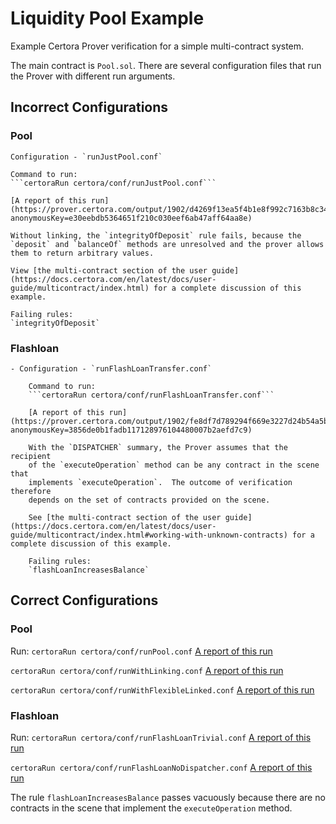 # Liquidity Pool Example

Example Certora Prover verification for a simple multi-contract system.

The main contract is `Pool.sol`. There are several configuration files that run the Prover with different run arguments.

## Incorrect Configurations
### Pool    
    Configuration - `runJustPool.conf`

    Command to run:
    ```certoraRun certora/conf/runJustPool.conf```

    [A report of this run](https://prover.certora.com/output/1902/d4269f13ea5f4b1e8f992c7163b8c347?anonymousKey=e30eebdb5364651f210c030eef6ab47aff64aa8e)

    Without linking, the `integrityOfDeposit` rule fails, because the `deposit` and `balanceOf` methods are unresolved and the prover allows them to return arbitrary values.

    View [the multi-contract section of the user guide](https://docs.certora.com/en/latest/docs/user-guide/multicontract/index.html) for a complete discussion of this example.

    Failing rules:
    `integrityOfDeposit`

### Flashloan
    - Configuration - `runFlashLoanTransfer.conf`

        Command to run:
        ```certoraRun certora/conf/runFlashLoanTransfer.conf```

        [A report of this run](https://prover.certora.com/output/1902/fe8df7d789294f669e3227d24b54a5b1?anonymousKey=3856de0b1fadb117128976104480007b2aefd7c9)

        With the `DISPATCHER` summary, the Prover assumes that the recipient
        of the `executeOperation` method can be any contract in the scene that
        implements `executeOperation`.  The outcome of verification therefore
        depends on the set of contracts provided on the scene.
        
        See [the multi-contract section of the user guide](https://docs.certora.com/en/latest/docs/user-guide/multicontract/index.html#working-with-unknown-contracts) for a complete discussion of this example.
            
        Failing rules:
        `flashLoanIncreasesBalance`
    

## Correct Configurations

### Pool
Run:
```certoraRun certora/conf/runPool.conf``` 
[A report of this run](https://prover.certora.com/output/1902/a292c83831784a0c861003f635f6dd0b?anonymousKey=d61f700385c4d9ba4deeafb43f392ae2b588af42)

```certoraRun certora/conf/runWithLinking.conf```
[A report of this run](https://prover.certora.com/output/1902/3cfbed4ad68f465b82438ecd48250d5c?anonymousKey=17353f9eea7972711f4181ca6b14cb8414b8e6d4)

```certoraRun certora/conf/runWithFlexibleLinked.conf```
[A report of this run](https://prover.certora.com/output/1902/f8f52d549c104d07b9a991b99a0b1c92?anonymousKey=7c414fb9a9e35a227cfbc466f7511eac605a1045)

### Flashloan
Run:
```certoraRun certora/conf/runFlashLoanTrivial.conf```
[A report of this run](https://prover.certora.com/output/1902/5f44ac96808749e19cc5c2ff5c1091f3?anonymousKey=3dc20fabed4e64eadb37aca12d05d810d307e6cd)

```certoraRun certora/conf/runFlashLoanNoDispatcher.conf```
[A report of this run](https://prover.certora.com/output/1902/90cb64691d464f199c0c0b2ac393bbdb?anonymousKey=3a1dc2d5332c2b87ba98695818c6d32ec8c53c31)
 
The rule `flashLoanIncreasesBalance` passes vacuously because there are no contracts in the scene that implement the `executeOperation` method.

